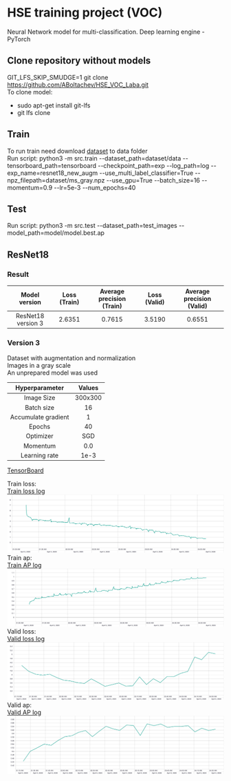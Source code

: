 # HSE training project (VOC)

Neural Network model for multi-classification. Deep learning engine - PyTorch<br>


## Clone repository without models

GIT_LFS_SKIP_SMUDGE=1 git clone https://github.com/ABoltachev/HSE_VOC_Laba.git<br>
To clone model:
 * sudo apt-get install git-lfs
 * git lfs clone

## Train

To run train need download [dataset](https://mega.nz/file/VN9lgRYB#IzDxlIzpjjUQTmtlgon5FPnn23PKfRvMfeXOA-4xezk) to data folder<br>
Run script: python3 -m src.train --dataset_path=dataset/data --tensorboard_path=tensorboard --checkpoint_path=exp --log_path=log --exp_name=resnet18_new_augm --use_multi_label_classifier=True --npz_filepath=dataset/ms_gray.npz --use_gpu=True --batch_size=16 --momentum=0.9 --lr=5e-3 --num_epochs=40


## Test

Run script: python3 -m src.test --dataset_path=test_images --model_path=model/model.best.ap


## ResNet18
### Result
|    Model version   | Loss (Train) | Average precision (Train) | Loss (Valid) | Average precision (Valid) |
|:------------------:|:------------:|:-------------------------:|:------------:|:-------------------------:|
| ResNet18 version 3 | 2.6351       | 0.7615                    | 3.5190       | 0.6551                    |

### Version 3
Dataset with augmentation and normalization<br>
Images in a gray scale<br>
An unprepared model was used<br>

|    Hyperparameter   |  Values |
|:-------------------:|:-------:|
| Image Size          | 300x300 |
| Batch size          | 16      |
| Accumulate gradient | 1       |
| Epochs              | 40      |
| Optimizer           | SGD     |
| Momentum            | 0.0     |
| Learning rate       | 1e-3    |

[TensorBoard](https://tensorboard.dev/experiment/cPElRsr3SgiD1ObzQU9i2w/)

Train loss:<br>
[Train loss log](results/run-resnet18_multi_label_classifier-tag-train_loss.csv)<br>
![ResNet18 v1](results/train_loss.svg)
Train ap:<br>
[Train AP log](results/run-resnet18_multi_label_classifier-tag-train_ap.csv)<br>
![ResNet18 v1](results/train_ap.svg)
Valid loss:<br>
[Valid loss log](results/run-resnet18_multi_label_classifier-tag-valid_loss.csv)<br>
![ResNet18 v1](results/valid_loss.svg)
Valid ap:<br>
[Valid AP log](results/run-resnet18_multi_label_classifier-tag-valid_ap.csv)<br>
![ResNet18 v1](results/valid_ap.svg)
